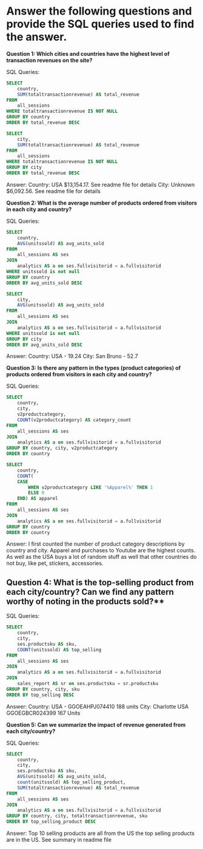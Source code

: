 # Answer the following questions and provide the SQL queries used to find the answer.
  
**Question 1: Which cities and countries have the highest level of transaction revenues on the site?**

SQL Queries:
```sql
SELECT
	country, 
	SUM(totaltransactionrevenue) AS total_revenue
FROM
	all_sessions
WHERE totaltransactionrevenue IS NOT NULL
GROUP BY country
ORDER BY total_revenue DESC
```
```sql
SELECT
	city, 
	SUM(totaltransactionrevenue) AS total_revenue
FROM
	all_sessions
WHERE totaltransactionrevenue IS NOT NULL
GROUP BY city
ORDER BY total_revenue DESC
```

Answer:
Country: USA $13,154.17. See readme file for details
City: Unknown $6,092.56. See readme file for details



**Question 2: What is the average number of products ordered from visitors in each city and country?**

SQL Queries:
```sql
SELECT
	country,
	AVG(unitssold) AS avg_units_sold
FROM
	all_sessions AS ses
JOIN
	analytics AS a on ses.fullvisitorid = a.fullvisitorid
WHERE unitssold is not null
GROUP BY country
ORDER BY avg_units_sold DESC
```
```sql
SELECT
	city,
	AVG(unitssold) AS avg_units_sold
FROM
	all_sessions AS ses
JOIN
	analytics AS a on ses.fullvisitorid = a.fullvisitorid
WHERE unitssold is not null
GROUP BY city
ORDER BY avg_units_sold DESC
```

Answer:
Country: USA - 19.24
City: San Bruno - 52.7


**Question 3: Is there any pattern in the types (product categories) of products ordered from visitors in each city and country?**


SQL Queries:
```sql
SELECT
	country,
	city,
	v2productcategory,
	COUNT(v2productcategory) AS category_count
FROM
	all_sessions AS ses
JOIN
	analytics AS a on ses.fullvisitorid = a.fullvisitorid
GROUP BY country, city, v2productcategory
ORDER BY country
```
```sql
SELECT
	country,
	COUNT(
	CASE
		WHEN v2productcategory LIKE '%Apparel%' THEN 1
		ELSE 0
	END) AS apparel
FROM
	all_sessions AS ses
JOIN
	analytics AS a on ses.fullvisitorid = a.fullvisitorid
GROUP BY country
ORDER BY country
```

Answer:
I first counted the number of product category descriptions by country and city. Apparel and purchases to Youtube are the highest counts. As well as the USA buys a lot of random stuff as well that other countries do not buy, like pet, stickers, accessories.


## Question 4: What is the top-selling product from each city/country? Can we find any pattern worthy of noting in the products sold?**


SQL Queries:
```sql
SELECT
	country,
	city,
	ses.productsku AS sku,
	COUNT(unitssold) AS top_selling
FROM
	all_sessions AS ses
JOIN
	analytics AS a on ses.fullvisitorid = a.fullvisitorid
JOIN
	sales_report AS sr on ses.productsku = sr.productsku
GROUP BY country, city, sku
ORDER BY top_selling DESC
```

Answer:
Country: USA - GGOEAHPJ074410 188 units
City: Charlotte USA GGOEGBCR024399 167 Units


**Question 5: Can we summarize the impact of revenue generated from each city/country?**

SQL Queries:
```sql
SELECT
	country,
	city,
	ses.productsku AS sku,
	AVG(unitssold) AS avg_units_sold,
	count(unitssold) AS top_selling_product,
	SUM(totaltransactionrevenue) AS total_revenue
FROM
	all_sessions AS ses
JOIN
	analytics AS a on ses.fullvisitorid = a.fullvisitorid
GROUP BY country, city, totaltransactionrevenue, sku
ORDER BY top_selling_product DESC
```

Answer:
Top 10 selling products are all from the US the top selling products are in the US. See summary in readme file






